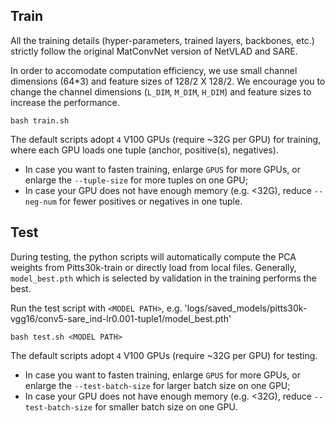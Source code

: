 ## Train

All the training details (hyper-parameters, trained layers, backbones, etc.) strictly follow the original MatConvNet version of NetVLAD and SARE. 

In order to accomodate computation efficiency, we use small channel dimensions (64*3) and feature sizes of 128/2 X 128/2. We encourage you to change the channel dimensions (`L_DIM`, `M_DIM`, `H_DIM`) and feature sizes to increase the performance.

```shell
bash train.sh
```

The default scripts adopt `4` V100 GPUs (require ~32G per GPU) for training, where each GPU loads one tuple (anchor, positive(s), negatives).
+ In case you want to fasten training, enlarge `GPUS` for more GPUs, or enlarge the `--tuple-size` for more tuples on one GPU;
+ In case your GPU does not have enough memory (e.g. <32G), reduce `--neg-num` for fewer positives or negatives in one tuple.

## Test

During testing, the python scripts will automatically compute the PCA weights from Pitts30k-train or directly load from local files. Generally, `model_best.pth` which is selected by validation in the training performs the best.

Run the test script with `<MODEL PATH>`, e.g. 'logs/saved_models/pitts30k-vgg16/conv5-sare_ind-lr0.001-tuple1/model_best.pth'

```shell
bash test.sh <MODEL PATH>
```

The default scripts adopt `4` V100 GPUs (require ~32G per GPU) for testing.
+ In case you want to fasten training, enlarge `GPUS` for more GPUs, or enlarge the `--test-batch-size` for larger batch size on one GPU;
+ In case your GPU does not have enough memory (e.g. <32G), reduce `--test-batch-size` for smaller batch size on one GPU.